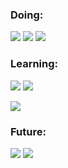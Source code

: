 ### Doing:

![](https://img.shields.io/badge/python%20-%2314354C.svg?&style=flat&logo=python&logoColor=white)
![](https://img.shields.io/badge/java-%23ED8B00.svg?&style=flat&logo=java&logoColor=white)
![](https://img.shields.io/badge/javascript%20-%23323330.svg?&style=flat&logo=javascript&logoColor=%23F7DF1E)

### Learning:

![](https://img.shields.io/badge/c%20-%2300599C.svg?&style=flat&logo=c&logoColor=white)
![](https://img.shields.io/badge/c++%20-%2300599C.svg?&style=flat&logo=c%2B%2B&ogoColor=white)

![](https://img.shields.io/badge/react%20-%2320232a.svg?&style=flat&logo=react&logoColor=%2361DAFB)

### Future:

![](https://img.shields.io/badge/react_native%20-%2320232a.svg?&style=flat&logo=react&logoColor=%2361DAFB)
![](https://img.shields.io/badge/typescript%20-%23235A97.svg?&style=flat&logo=typescript&logoColor=white)
